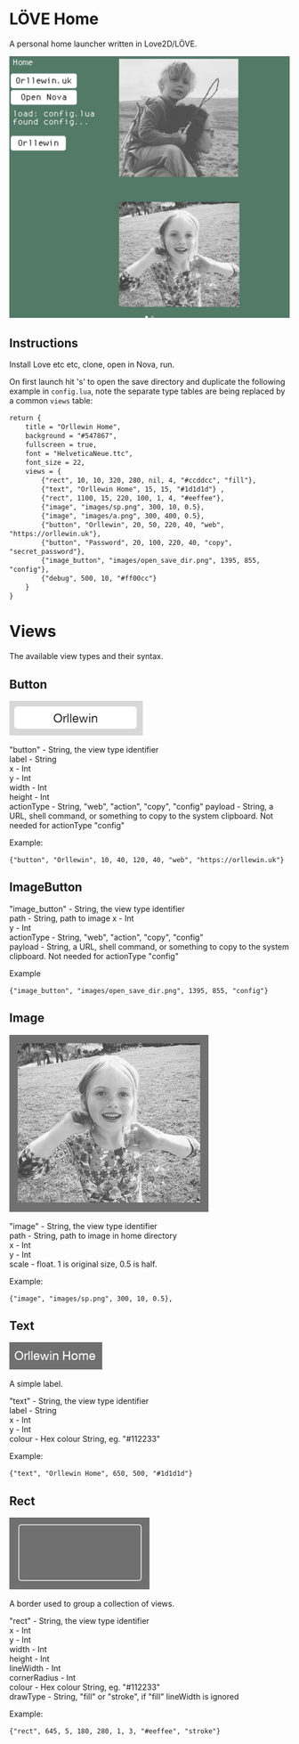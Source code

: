 # LÖVE Home

A personal home launcher written in Love2D/LÖVE. 

![Screenshot](./readme_assets/screenshot.png)

## Instructions

Install Love etc etc, clone, open in Nova, run.

On first launch hit 's' to open the save directory and duplicate the following example in `config.lua`, note the separate type tables are being replaced by a common `views` table:

```
return {
	title = "Orllewin Home",
	background = "#547867",
	fullscreen = true,
	font = "HelveticaNeue.ttc",
	font_size = 22,
	views = {
		{"rect", 10, 10, 320, 280, nil, 4, "#ccddcc", "fill"},
		{"text", "Orllewin Home", 15, 15, "#1d1d1d"} ,
		{"rect", 1100, 15, 220, 100, 1, 4, "#eeffee"},
		{"image", "images/sp.png", 300, 10, 0.5},
		{"image", "images/a.png", 300, 400, 0.5},
		{"button", "Orllewin", 20, 50, 220, 40, "web", "https://orllewin.uk"},
		{"button", "Password", 20, 100, 220, 40, "copy", "secret_password"},
		{"image_button", "images/open_save_dir.png", 1395, 855, "config"},
		{"debug", 500, 10, "#ff00cc"}
	}
}
```

# Views

The available view types and their syntax.

## Button

![Button](./readme_assets/button.png)

"button" - String, the view type identifier  
label - String  
x - Int  
y - Int  
width - Int  
height - Int  
actionType - String, "web", "action", "copy", "config" 
payload - String, a URL, shell command, or something to copy to the system clipboard. Not needed for actionType "config"

Example:  
```
{"button", "Orllewin", 10, 40, 120, 40, "web", "https://orllewin.uk"}
```

## ImageButton

"image_button" - String, the view type identifier  
path - String, path to image
x - Int  
y - Int   
actionType - String, "web", "action", "copy", "config"  
payload - String, a URL, shell command, or something to copy to the system clipboard. Not needed for actionType "config"  

Example
```
{"image_button", "images/open_save_dir.png", 1395, 855, "config"}
```

## Image

![Image](./readme_assets/image.png)

"image" - String, the view type identifier  
path - String, path to image in home directory   
x - Int  
y - Int  
scale - float. 1 is original size, 0.5 is half.

Example:
```
{"image", "images/sp.png", 300, 10, 0.5},
```

## Text

![Text](./readme_assets/text.png)

A simple label.

"text" - String, the view type identifier  
label - String   
x - Int  
y - Int  
colour - Hex colour String, eg. "#112233"  

Example:
```
{"text", "Orllewin Home", 650, 500, "#1d1d1d"}
```

## Rect

![Rect](./readme_assets/rect.png)

A border used to group a collection of views.

"rect" - String, the view type identifier  
x - Int  
y - Int   
width - Int  
height - Int  
lineWidth - Int   
cornerRadius - Int   
colour - Hex colour String, eg. "#112233"  
drawType - String, "fill" or "stroke", if "fill" lineWidth is ignored

Example: 
```
{"rect", 645, 5, 180, 280, 1, 3, "#eeffee", "stroke"}
```



